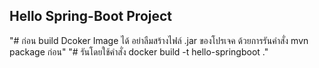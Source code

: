 ## Hello Spring-Boot Project

"# ก่อน build Dcoker Image ได้ อย่าลืมสร้างไฟล์ .jar ของโปรเจค ด้วยการรันคำสั่ง  mvn package ก่อน"
"# รันโดยใช้คำสั่ง docker build -t hello-springboot ."
